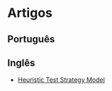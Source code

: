 # Artigos

## Português

## Inglês

- [Heuristic Test Strategy Model](https://developsense.com/resource/htsm.pdf)